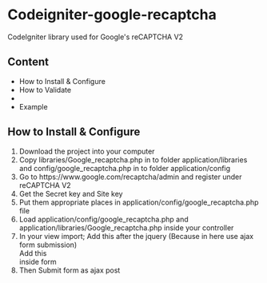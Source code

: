 # Codeigniter-google-recaptcha
CodeIgniter library used for Google's reCAPTCHA V2

## Content 
<ul>
  <li>How to Install & Configure</li>
  <li>How to Validate<li>
  <li>Example</li>
</ul>

## How to Install & Configure
<ol>
  <li>Download the project into your computer</li>
  <li>Copy libraries/Google_recaptcha.php in to folder application/libraries and config/google_recaptcha.php in to folder application/config</li>
  <li>Go to https://www.google.com/recaptcha/admin and register under reCAPTCHA V2 </li>
  <li>Get the Secret key and Site key</li>
  <li>Put them appropriate places in application/config/google_recaptcha.php file </li>
  <li>Load application/config/google_recaptcha.php  and application/libraries/Google_recaptcha.php inside your controller </li>
  <li>In your view import; 
  Add this <script src='<?php echo $this->config->item('GOOGLE_CLIENT_API'); ?>'></script> after the jquery (Because in here use ajax form submission) <br/>
  Add this <div class="g-recaptcha" data-sitekey="<?php echo $this->config->item('GOOGLE_SITE_KEY'); ?>"></div> inside form
  </li>
  <li>Then Submit form as ajax post
  </li>
  
</ol>


